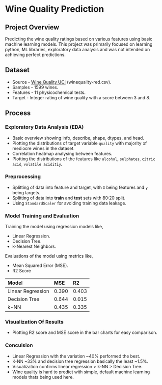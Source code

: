 # Wine Quality Prediction

## Project Overview
Predicting the wine quality ratings based on various features using basic machine learning models. This project was primarily focused on learning python, ML libraries, exploratory data analysis and was not intended on achieving perfect predictions.

## Dataset
- Source - [Wine Quality UCI](https://archive.ics.uci.edu/dataset/186/wine+quality) (winequality-red.csv).
- Samples - 1599 wines.
- Features - 11 physicochemical tests.
- Target - Integer rating of wine quality with a score between 3 and 8.

## Process

### Exploratory Data Analysis (EDA)
- Basic overview showing info, describe, shape, dtypes, and head.
- Plotting the distributions of target variable `quality` with majority of mediocre wines in the dataset.
- Correlation heatmap analysing between features.
- Plotting the distributions of the features like `alcohol`, `sulphates`, `citric acid`, `volatile aciditiy`.

### Preprocessing
- Splitting of data into feature and target, with `X` being features and `y` being targets.
- Splitting of data into **train** and **test** sets with 80:20 split.
- Using `StandardScaler` for avoiding training data leakage.

### Model Training and Evaluation
Training the model using regression models like,
- Linear Regression.
- Decision Tree.
- k-Nearest Neighbors.

Evaluations of the model using metrics like,
- Mean Squared Error (MSE).
- R2 Score

| Model | MSE | R2 |
|:------|:----|:---|
| Linear Regression | 0.390 | 0.403 |
| Decision Tree | 0.644 | 0.015 |
| k-NN | 0.435 | 0.335 |

### Visualization Of Results
- Plotting R2 score and MSE score in the bar charts for easy comparison.

### Conculsion
- Linear Regression with the variation ~40% performed the best.
- K-NN ~33% and decision tree regression basically the least ~1.5%.
- Visualization confirms linear regression > k-NN > Decision Tree.
- Wine quality is hard to predict with simple, default machine learning models thats being used here.
